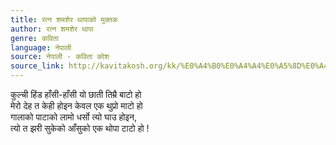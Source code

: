 ```yaml
---
title: रत्‍न शमशेर थापाको मुक्तक
author: रत्न शमशेर थापा
genre: कविता
language: नेपाली
source: नेपाली - कविता कोश
source_link: http://kavitakosh.org/kk/%E0%A4%B0%E0%A4%A4%E0%A5%8D%E0%A4%A8_%E0%A4%B6%E0%A4%AE%E0%A4%B6%E0%A5%87%E0%A4%B0_%E0%A4%A5%E0%A4%BE%E0%A4%AA%E0%A4%BE
---
```


कुल्ची हिंड हाँसी-हाँसी यो छाती तिम्रै बाटो हो  
मेरो देह त केही होइन केवल एक थुप्रो माटो हो  
गालाको पाटाको लामो धर्सो त्यो घाउ होइन,  
त्यो त झरी सुकेको आँसुको एक थोपा टाटो हो !
